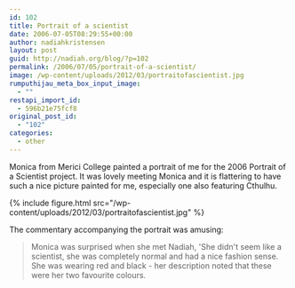 ```yaml
---
id: 102
title: Portrait of a scientist
date: 2006-07-05T08:29:55+00:00
author: nadiahkristensen
layout: post
guid: http://nadiah.org/blog/?p=102
permalink: /2006/07/05/portrait-of-a-scientist/
image: /wp-content/uploads/2012/03/portraitofascientist.jpg
rumputhijau_meta_box_input_image:
  - ""
restapi_import_id:
  - 596b21e75fcf8
original_post_id:
  - "102"
categories:
  - other
---
```

Monica from Merici College painted a portrait of me for the 2006 Portrait of a Scientist project. It was lovely meeting Monica and it is flattering to have such a nice picture painted for me, especially one also featuring Cthulhu.

{%
    include figure.html
    src="/wp-content/uploads/2012/03/portraitofascientist.jpg"
%}

The commentary accompanying the portrait was amusing:

> Monica was surprised when she met Nadiah, 'She didn't seem like a scientist, she was completely normal and had a nice fashion sense. She was wearing red and black - her description noted that these were her two favourite colours.
